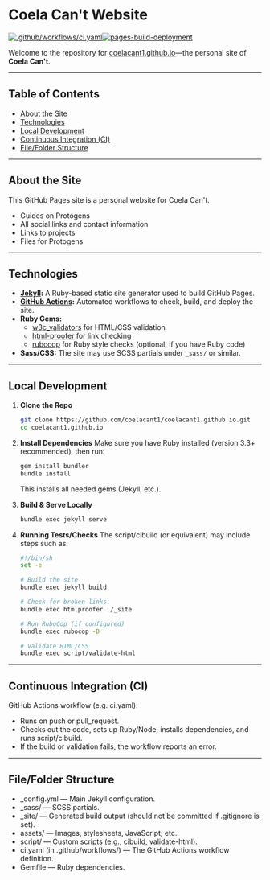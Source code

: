 # Coela Can't Website

[![.github/workflows/ci.yaml](https://github.com/coelacant1/coelacant1.github.io/actions/workflows/ci.yaml/badge.svg?branch=master)](https://github.com/coelacant1/coelacant1.github.io/actions/workflows/ci.yaml)[![pages-build-deployment](https://github.com/coelacant1/coelacant1.github.io/actions/workflows/pages/pages-build-deployment/badge.svg?branch=master)](https://github.com/coelacant1/coelacant1.github.io/actions/workflows/pages/pages-build-deployment)


Welcome to the repository for [coelacant1.github.io](https://coelacant1.github.io/)—the personal site of **Coela Can't**.

---

## Table of Contents
- [About the Site](#about-the-site)
- [Technologies](#technologies)
- [Local Development](#local-development)
- [Continuous Integration (CI)](#continuous-integration-ci)
- [File/Folder Structure](#filefolder-structure)

---

## About the Site
This GitHub Pages site is a personal website for Coela Can't.
- Guides on Protogens
- All social links and contact information 
- Links to projects
- Files for Protogens

---

## Technologies
- **[Jekyll](https://jekyllrb.com/):** A Ruby-based static site generator used to build GitHub Pages.
- **[GitHub Actions](https://docs.github.com/en/actions):** Automated workflows to check, build, and deploy the site.
- **Ruby Gems:** 
  - [w3c_validators](https://github.com/sparklemotion/w3c_validators) for HTML/CSS validation
  - [html-proofer](https://github.com/gjtorikian/html-proofer) for link checking
  - [rubocop](https://rubocop.org/) for Ruby style checks (optional, if you have Ruby code)
- **Sass/CSS:** The site may use SCSS partials under `_sass/` or similar.

---

## Local Development

1. **Clone the Repo**  
   ```bash
   git clone https://github.com/coelacant1/coelacant1.github.io.git
   cd coelacant1.github.io
   ```

2. **Install Dependencies**
    Make sure you have Ruby installed (version 3.3+ recommended), then run:
    ```bash
    gem install bundler
    bundle install
    ```
    This installs all needed gems (Jekyll, etc.).

3. **Build & Serve Locally**
    ```bash
    bundle exec jekyll serve
    ```

4. **Running Tests/Checks**
    The script/cibuild (or equivalent) may include steps such as:
    ```bash
    #!/bin/sh
    set -e

    # Build the site
    bundle exec jekyll build

    # Check for broken links
    bundle exec htmlproofer ./_site

    # Run RuboCop (if configured)
    bundle exec rubocop -D

    # Validate HTML/CSS
    bundle exec script/validate-html
    ```

---

## Continuous Integration (CI)
GitHub Actions workflow (e.g. ci.yaml):
- Runs on push or pull_request.
- Checks out the code, sets up Ruby/Node, installs dependencies, and runs script/cibuild.
- If the build or validation fails, the workflow reports an error.

---

## File/Folder Structure
- _config.yml — Main Jekyll configuration.
- _sass/ — SCSS partials.
- _site/ — Generated build output (should not be committed if .gitignore is set).
- assets/ — Images, stylesheets, JavaScript, etc.
- script/ — Custom scripts (e.g., cibuild, validate-html).
- ci.yaml (in .github/workflows/) — The GitHub Actions workflow definition.
- Gemfile — Ruby dependencies.
